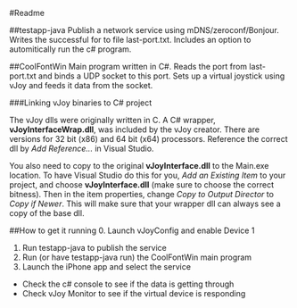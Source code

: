 #Readme

##testapp-java
Publish a network service using mDNS/zeroconf/Bonjour. 
Writes the successful for to file last-port.txt.
Includes an option to automitically run the c# program.

##CoolFontWin 
Main program written in C\#. 
Reads the port from last-port.txt and binds a UDP socket to this port.
Sets up a virtual joystick using vJoy and feeds it data from the socket.

###Linking vJoy binaries to C\# project

The vJoy dlls were originally written in C.
A C# wrapper, **vJoyInterfaceWrap.dll**, was included by the vJoy creator. 
There are versions for 32 bit (x86) and 64 bit (x64) processors. 
Reference the correct dll by *Add Reference...* in Visual Studio.

You also need to copy to the original **vJoyInterface.dll** to the Main.exe location. 
To have Visual Studio do this for you, *Add an Existing Item* to your project, and choose **vJoyInterface.dll** (make sure to choose the correct bitness). 
Then in the item properties, change *Copy to Output Director* to *Copy if Newer*. 
This will make sure that your wrapper dll can always see a copy of the base dll.

##How to get it running
0. Launch vJoyConfig and enable Device 1
1. Run testapp-java to publish the service
2. Run (or have testapp-java run) the CoolFontWin main program
3. Launch the iPhone app and select the service
  * Check the c# console to see if the data is getting through
  * Check vJoy Monitor to see if the virtual device is responding

